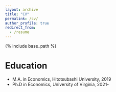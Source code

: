 ```yaml
---
layout: archive
title: "CV"
permalink: /cv/
author_profile: true
redirect_from:
  - /resume
---
```


{% include base_path %}

Education
======
* M.A. in Economics, Hitotsubashi University, 2019
* Ph.D in Economics, University of Virginia, 2021-
  

